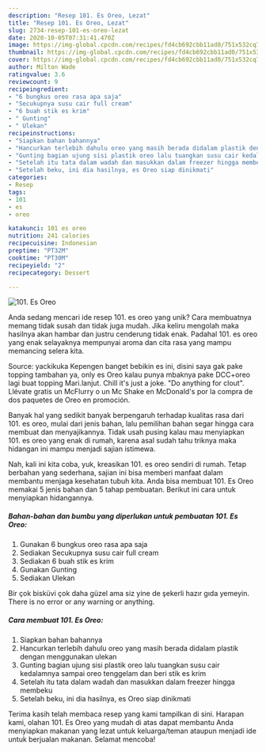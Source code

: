 ```yaml
---
description: "Resep 101. Es Oreo, Lezat"
title: "Resep 101. Es Oreo, Lezat"
slug: 2734-resep-101-es-oreo-lezat
date: 2020-10-05T07:31:41.470Z
image: https://img-global.cpcdn.com/recipes/fd4cb692cbb11ad0/751x532cq70/101-es-oreo-foto-resep-utama.jpg
thumbnail: https://img-global.cpcdn.com/recipes/fd4cb692cbb11ad0/751x532cq70/101-es-oreo-foto-resep-utama.jpg
cover: https://img-global.cpcdn.com/recipes/fd4cb692cbb11ad0/751x532cq70/101-es-oreo-foto-resep-utama.jpg
author: Milton Wade
ratingvalue: 3.6
reviewcount: 9
recipeingredient:
- "6 bungkus oreo rasa apa saja"
- "Secukupnya susu cair full cream"
- "6 buah stik es krim"
- " Gunting"
- " Ulekan"
recipeinstructions:
- "Siapkan bahan bahannya"
- "Hancurkan terlebih dahulu oreo yang masih berada didalam plastik dengan menggunakan ulekan"
- "Gunting bagian ujung sisi plastik oreo lalu tuangkan susu cair kedalamnya sampai oreo tenggelam dan beri stik es krim"
- "Setelah itu tata dalam wadah dan masukkan dalam freezer hingga membeku"
- "Setelah beku, ini dia hasilnya, es Oreo siap dinikmati"
categories:
- Resep
tags:
- 101
- es
- oreo

katakunci: 101 es oreo 
nutrition: 241 calories
recipecuisine: Indonesian
preptime: "PT32M"
cooktime: "PT30M"
recipeyield: "2"
recipecategory: Dessert

---
```



![101. Es Oreo](https://img-global.cpcdn.com/recipes/fd4cb692cbb11ad0/751x532cq70/101-es-oreo-foto-resep-utama.jpg)

Anda sedang mencari ide resep 101. es oreo yang unik? Cara membuatnya memang tidak susah dan tidak juga mudah. Jika keliru mengolah maka hasilnya akan hambar dan justru cenderung tidak enak. Padahal 101. es oreo yang enak selayaknya mempunyai aroma dan cita rasa yang mampu memancing selera kita.

Source: yackikuka Kepengen banget bebikin es ini, disini saya gak pake topping tambahan ya, only es Oreo kalau punya mbaknya pake DCC+oreo lagi buat topping Mari.lanjut. Chill it&#39;s just a joke. &#34;Do anything for clout&#34;. Llévate gratis un McFlurry o un Mc Shake en McDonald&#39;s por la compra de dos paquetes de Oreo en promoción.

Banyak hal yang sedikit banyak berpengaruh terhadap kualitas rasa dari 101. es oreo, mulai dari jenis bahan, lalu pemilihan bahan segar hingga cara membuat dan menyajikannya. Tidak usah pusing kalau mau menyiapkan 101. es oreo yang enak di rumah, karena asal sudah tahu triknya maka hidangan ini mampu menjadi sajian istimewa.


Nah, kali ini kita coba, yuk, kreasikan 101. es oreo sendiri di rumah. Tetap berbahan yang sederhana, sajian ini bisa memberi manfaat dalam membantu menjaga kesehatan tubuh kita. Anda bisa membuat 101. Es Oreo memakai 5 jenis bahan dan 5 tahap pembuatan. Berikut ini cara untuk menyiapkan hidangannya.

<!--inarticleads1-->

##### Bahan-bahan dan bumbu yang diperlukan untuk pembuatan 101. Es Oreo:

1. Gunakan 6 bungkus oreo rasa apa saja
1. Sediakan Secukupnya susu cair full cream
1. Sediakan 6 buah stik es krim
1. Gunakan  Gunting
1. Sediakan  Ulekan


Bir çok bisküvi çok daha güzel ama siz yine de şekerli hazır gıda yemeyin. There is no error or any warning or anything. 

<!--inarticleads2-->

##### Cara membuat 101. Es Oreo:

1. Siapkan bahan bahannya
1. Hancurkan terlebih dahulu oreo yang masih berada didalam plastik dengan menggunakan ulekan
1. Gunting bagian ujung sisi plastik oreo lalu tuangkan susu cair kedalamnya sampai oreo tenggelam dan beri stik es krim
1. Setelah itu tata dalam wadah dan masukkan dalam freezer hingga membeku
1. Setelah beku, ini dia hasilnya, es Oreo siap dinikmati




Terima kasih telah membaca resep yang kami tampilkan di sini. Harapan kami, olahan 101. Es Oreo yang mudah di atas dapat membantu Anda menyiapkan makanan yang lezat untuk keluarga/teman ataupun menjadi ide untuk berjualan makanan. Selamat mencoba!

